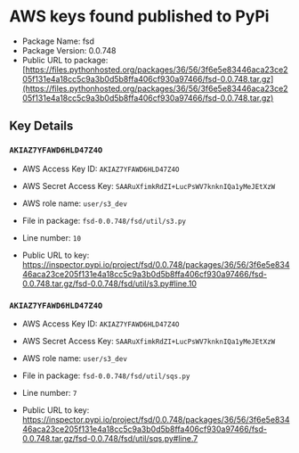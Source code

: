 # AWS keys found published to PyPi

* Package Name: fsd
* Package Version: 0.0.748
* Public URL to package: [https://files.pythonhosted.org/packages/36/56/3f6e5e83446aca23ce205f131e4a18cc5c9a3b0d5b8ffa406cf930a97466/fsd-0.0.748.tar.gz](https://files.pythonhosted.org/packages/36/56/3f6e5e83446aca23ce205f131e4a18cc5c9a3b0d5b8ffa406cf930a97466/fsd-0.0.748.tar.gz)

## Key Details

### `AKIAZ7YFAWD6HLD47Z4O`

* AWS Access Key ID: `AKIAZ7YFAWD6HLD47Z4O`
* AWS Secret Access Key: `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` 
* AWS role name: `user/s3_dev`
* File in package: `fsd-0.0.748/fsd/util/s3.py`
* Line number: `10`

* Public URL to key: https://inspector.pypi.io/project/fsd/0.0.748/packages/36/56/3f6e5e83446aca23ce205f131e4a18cc5c9a3b0d5b8ffa406cf930a97466/fsd-0.0.748.tar.gz/fsd-0.0.748/fsd/util/s3.py#line.10



### `AKIAZ7YFAWD6HLD47Z4O`

* AWS Access Key ID: `AKIAZ7YFAWD6HLD47Z4O`
* AWS Secret Access Key: `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` 
* AWS role name: `user/s3_dev`
* File in package: `fsd-0.0.748/fsd/util/sqs.py`
* Line number: `7`

* Public URL to key: https://inspector.pypi.io/project/fsd/0.0.748/packages/36/56/3f6e5e83446aca23ce205f131e4a18cc5c9a3b0d5b8ffa406cf930a97466/fsd-0.0.748.tar.gz/fsd-0.0.748/fsd/util/sqs.py#line.7


